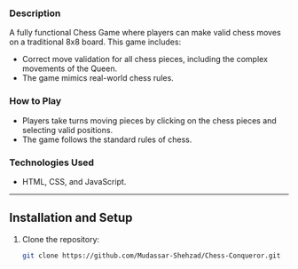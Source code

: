 ### Description
A fully functional Chess Game where players can make valid chess moves on a traditional 8x8 board. This game includes:
- Correct move validation for all chess pieces, including the complex movements of the Queen.
- The game mimics real-world chess rules.

### How to Play
- Players take turns moving pieces by clicking on the chess pieces and selecting valid positions.
- The game follows the standard rules of chess.

### Technologies Used
- HTML, CSS, and JavaScript.

---

## Installation and Setup

1. Clone the repository:
   ```bash
   git clone https://github.com/Mudassar-Shehzad/Chess-Conqueror.git

